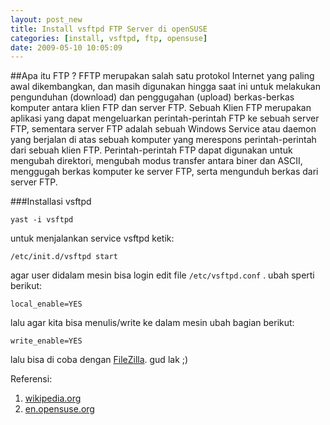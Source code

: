 ```yaml
--- 
layout: post_new
title: Install vsftpd FTP Server di openSUSE
categories: [install, vsftpd, ftp, opensuse]
date: 2009-05-10 10:05:09
---
```

##Apa itu FTP ?
FFTP merupakan salah satu protokol Internet yang paling awal dikembangkan, dan masih digunakan hingga saat ini untuk melakukan pengunduhan (download) dan penggugahan (upload) berkas-berkas komputer antara klien FTP dan server FTP. Sebuah Klien FTP merupakan aplikasi yang dapat mengeluarkan perintah-perintah FTP ke sebuah server FTP, sementara server FTP adalah sebuah Windows Service atau daemon yang berjalan di atas sebuah komputer yang merespons perintah-perintah dari sebuah klien FTP. Perintah-perintah FTP dapat digunakan untuk mengubah direktori, mengubah modus transfer antara biner dan ASCII, menggugah berkas komputer ke server FTP, serta mengunduh berkas dari server FTP.


###Installasi vsftpd

	yast -i vsftpd

untuk menjalankan service vsftpd ketik:

	/etc/init.d/vsftpd start

agar user didalam mesin bisa login edit file `/etc/vsftpd.conf` . ubah sperti berikut:

	local_enable=YES

lalu agar kita bisa menulis/write ke dalam mesin ubah bagian berikut:

	write_enable=YES

lalu bisa di coba dengan [FileZilla](http://filezilla-project.org). gud lak ;)

Referensi:

1. [wikipedia.org](http://id.wikipedia.org/wiki/File_Transfer_Protocol)
2. [en.opensuse.org](http://en.opensuse.org/FTP_Server_HOWTO)
